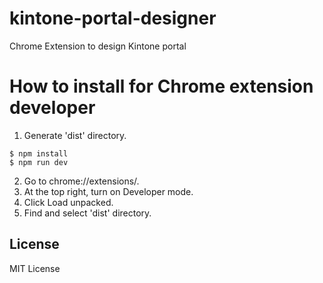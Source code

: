 kintone-portal-designer
====

Chrome Extension to design Kintone portal

# How to install for Chrome extension developer

1. Generate 'dist' directory.

```console
$ npm install
$ npm run dev
```

2. Go to chrome://extensions/.
3. At the top right, turn on Developer mode.
4. Click Load unpacked.
5. Find and select 'dist' directory.

## License

MIT License
